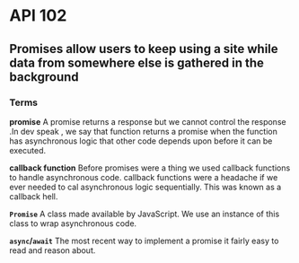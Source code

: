 # API 102


## Promises allow users to keep using a site while data from somewhere else is gathered in the background 

### Terms
**promise**
A promise returns a response but we cannot control the response .In dev speak , we say that function returns a promise when the function has asynchronous logic that other code depends upon before it can be executed.

**callback function**
Before promises were a thing we used callback functions to handle asynchronous code. callback functions were a headache if we ever needed to cal asynchronous logic sequentially. This was known as a callback hell. 

**`Promise`**
A class made available by JavaScript. We use an instance of this class to wrap asynchronous code.

**`async`/`await`**
The most recent way to implement a promise it fairly easy to read and reason about.



